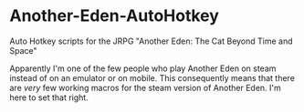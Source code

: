 # Another-Eden-AutoHotkey
 Auto Hotkey scripts for the JRPG "Another Eden: The Cat Beyond Time and Space"

Apparently I'm one of the few people who play Another Eden on steam instead of on an emulator or on mobile. This consequently means that there are _very_ few working macros for the steam version of Another Eden. I'm here to set that right.

